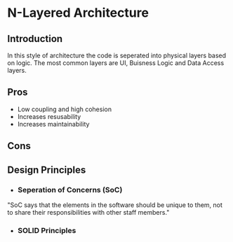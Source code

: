 # N-Layered Architecture

## Introduction
In this style of architecture the code is seperated into physical layers based on logic.
The most common layers are UI, Buisness Logic and Data Access layers.

## Pros
* Low coupling and high cohesion
* Increases resusability
* Increases maintainability

## Cons


## Design Principles

* ###  Seperation of Concerns (SoC)
"SoC says that the elements in the software should be unique to them,
not to share their responsibilities with other staff members."

* ###  SOLID Principles